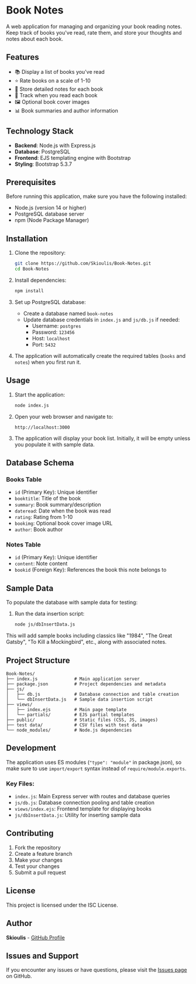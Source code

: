 # Book Notes

A web application for managing and organizing your book reading notes. Keep track of books you've read, rate them, and store your thoughts and notes about each book.

## Features

- 📚 Display a list of books you've read
- ⭐ Rate books on a scale of 1-10
- 📝 Store detailed notes for each book
- 📅 Track when you read each book
- 🖼️ Optional book cover images
- 📊 Book summaries and author information

## Technology Stack

- **Backend**: Node.js with Express.js
- **Database**: PostgreSQL
- **Frontend**: EJS templating engine with Bootstrap
- **Styling**: Bootstrap 5.3.7

## Prerequisites

Before running this application, make sure you have the following installed:

- Node.js (version 14 or higher)
- PostgreSQL database server
- npm (Node Package Manager)

## Installation

1. Clone the repository:
   ```bash
   git clone https://github.com/Skioulis/Book-Notes.git
   cd Book-Notes
   ```

2. Install dependencies:
   ```bash
   npm install
   ```

3. Set up PostgreSQL database:
   - Create a database named `book-notes`
   - Update database credentials in `index.js` and `js/db.js` if needed:
     - Username: `postgres`
     - Password: `123456`
     - Host: `localhost`
     - Port: `5432`

4. The application will automatically create the required tables (`books` and `notes`) when you first run it.

## Usage

1. Start the application:
   ```bash
   node index.js
   ```

2. Open your web browser and navigate to:
   ```
   http://localhost:3000
   ```

3. The application will display your book list. Initially, it will be empty unless you populate it with sample data.

## Database Schema

### Books Table
- `id` (Primary Key): Unique identifier
- `booktitle`: Title of the book
- `summary`: Book summary/description
- `dateread`: Date when the book was read
- `rating`: Rating from 1-10
- `bookimg`: Optional book cover image URL
- `author`: Book author

### Notes Table
- `id` (Primary Key): Unique identifier
- `content`: Note content
- `bookid` (Foreign Key): References the book this note belongs to

## Sample Data

To populate the database with sample data for testing:

1. Run the data insertion script:
   ```bash
   node js/dbInsertData.js
   ```

This will add sample books including classics like "1984", "The Great Gatsby", "To Kill a Mockingbird", etc., along with associated notes.

## Project Structure

```
Book-Notes/
├── index.js              # Main application server
├── package.json          # Project dependencies and metadata
├── js/
│   ├── db.js             # Database connection and table creation
│   └── dbInsertData.js   # Sample data insertion script
├── views/
│   ├── index.ejs         # Main page template
│   └── partials/         # EJS partial templates
├── public/               # Static files (CSS, JS, images)
├── test data/            # CSV files with test data
└── node_modules/         # Node.js dependencies
```

## Development

The application uses ES modules (`"type": "module"` in package.json), so make sure to use `import/export` syntax instead of `require/module.exports`.

### Key Files:
- `index.js`: Main Express server with routes and database queries
- `js/db.js`: Database connection pooling and table creation
- `views/index.ejs`: Frontend template for displaying books
- `js/dbInsertData.js`: Utility for inserting sample data

## Contributing

1. Fork the repository
2. Create a feature branch
3. Make your changes
4. Test your changes
5. Submit a pull request

## License

This project is licensed under the ISC License.

## Author

**Skioulis** - [GitHub Profile](https://github.com/Skioulis)

## Issues and Support

If you encounter any issues or have questions, please visit the [Issues page](https://github.com/Skioulis/Book-Notes/issues) on GitHub.